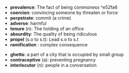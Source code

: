 - **prevalence**: The fact of being commoness ^e52fa6
- **coercion**: convincing someone by threaten or force
- **perpetrate**: commit (a crime)
- **adverse**: harmful 
- **tenure** (n): The holding of an office
- **absurdity**: The quality of being ridiculous
- **propel** (s.o to s.t): Lead s.o to s.t
- **ramification** : complex consequence
* **ghetto**: a part of a city that is occupied by small group
* **contraceptive** (a): preventing pregnancy
* **interlocutor** (n): people in a conversation
